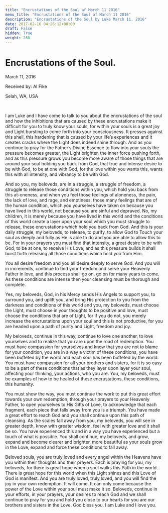 ```yaml
---
title: "Encrustations of the Soul af March 11 2016"
menu_title: "Encrustations of the Soul af March 11 2016"
description: "Encrustations of the Soul by Luke March 11, 2016"
date: 2017-02-16 04:26:12+00:00
draft: False
hidden: True
weight: 260
---
```

# Encrustations of the Soul.

March 11, 2016

Received by: Al Fike

Selah, WA, USA

 

I am Luke and I have come to talk to you about the encrustations of the soul and how the inhibitions that are caused by these encrustations make it difficult for you to truly know your souls, for within your souls is a great joy and Light bursting to come forth into your consciousness. It presses against this shell, this hardening that is caused by your life’s experiences and it creates cracks where the Light does indeed shine through. And as you continue to pray for the Father’s Divine Essence to flow into your souls the pressure becomes greater, the Light brighter, the inner force pushing forth, and as this pressure grows you become more aware of those things that are around your soul holding you back from God, that true and intense desire to be with God, to be at one with God, for the love within you wants this, wants this with all intensity, and vibrancy to be with God.

And so you, my beloveds, are in a struggle, a struggle of freedom, a struggle to release those conditions within you, which hold you back from this at-oneness, and when you feel those feelings of aloneness, the pain, the lack of love, and rage, and emptiness, those many feelings that are of the human condition, which you yourselves have taken on because you have lived in this world, not because you are sinful and depraved. No, my children, it is merely because you have lived in this world and the conditions of this world create a layer upon your soul which you must struggle to release, these encrustations which hold you back from God. And this is your daily struggle, my beloveds, to release, to purify, to allow God to Touch your soul as deeply and fully as He is able to do and you are able to allow this to be. For in your prayers you must find that intensity, a great desire to be with God, to be at one, to receive His Love, and as this pressure builds it shall burst forth releasing all those conditions which hold you from Him.

You all desire freedom and you all desire deeply to serve God. And you will in increments, continue to find your freedom and serve your Heavenly Father in love, and this process shall go on, go on for many years to come. As these conditions are intense then your cleansing must be thorough and complete.

Yes, my beloveds, God, in his Mercy sends His Angels to support you, to surround you, and uplift you, and bring His protection to you from the darkness and conditions of this world and you, my beloveds, must choose the Light, must choose in your thoughts to be positive and love, must choose the conditions that are of Light, for if you do not, you merely increase the encrustations upon your soul and this is not productive, for you are headed upon a path of purity and Light, freedom and joy.

My beloveds, continue in this way, continue to love one another, to love yourselves and to realize that you are upon the road of redemption. You must have compassion for yourselves and know that you are not to blame for your condition, you are in a way a victim of these conditions, you have been buffeted by the world and each soul has been buffeted by the world. You must have compassion for all your brothers and sisters, for it is so easy to be a part of these conditions that as they layer upon layer your soul, affecting your thinking, your actions, who you are. You, my beloveds, must be examples of how to be healed of these encrustations, these conditions, this humanity.

You must show the way, you must continue the work to put this great effort towards your own redemption, through your prayers to your Heavenly Father, to open yourselves to His Gifts of Love, to acknowledge that each fragment, each piece that falls away from you is a triumph. You have made a great effort to reach God and you shall continue upon this path of cleansing. As the scales fall away from you, my beloveds, you will see in greater depth, know with greater wisdom, feel with greater love and it shall be so. You have experienced this and in a way you have experienced but a touch of what is possible. You shall continue, my beloveds, and grow, expand and become clearer and brighter, more beautiful as your souls grow in the Love, expand and force these conditions to fall away.

Beloved souls, you are truly loved and every angel within the Heavens have you within their thoughts and their prayers. Each is praying for you, my beloveds, for there is great hope when a soul walks this Path in the world. There is great hope for this world when this Light shines and this Love of God is manifest. And you are truly loved, truly loved, and you will find the joy in your own redemption. It will come. It can only come because the power of the Love within your soul must make it so. Beloveds, continue in your efforts, in your prayers, your desires to reach God and we shall continue to pray for you and hold you close to our hearts for you are our brothers and sisters in the Love. God bless you. I am Luke and I love you.
